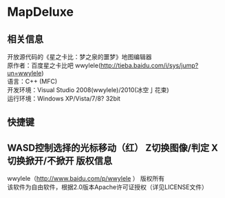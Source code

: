 ﻿MapDeluxe
==========

相关信息
----------
开放源代码的《星之卡比：梦之泉的噩梦》地图编辑器   
原作者：百度星之卡比吧 wwylele(http://tieba.baidu.com/i/sys/jump?un=wwylele)   
语言：C++ (MFC)   
开发环境：Visual Studio 2008(wwylele)/2010(冰空亅花束)   
运行环境：Windows XP/Vista/7/8? 32bit   

快捷键
----------
WASD控制选择的光标移动（红）
Z切换图像/判定
X切换掀开/不掀开
版权信息
----------
wwylele（http://www.baidu.com/p/wwylele ） 版权所有   
该软件为自由软件，根据2.0版本Apache许可证授权（详见LICENSE文件）   
